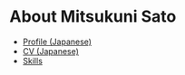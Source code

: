 # About Mitsukuni Sato

- [Profile (Japanese)](./profiles/2024_profile.ja.md)
- [CV (Japanese)](./cv.ja.md)
- [Skills](./skills.md)
